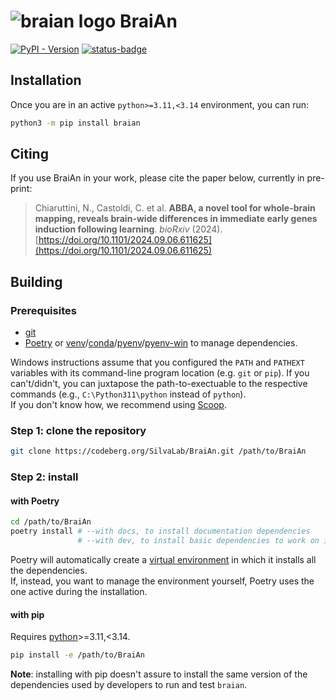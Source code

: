 <!--
SPDX-FileCopyrightText: 2024 Carlo Castoldi <carlo.castoldi@outlook.com>

SPDX-License-Identifier: CC-BY-4.0
-->

# ![braian logo](docs/assets/logo/network.svg) BraiAn
[![PyPI - Version](https://img.shields.io/pypi/v/braian)](https://pypi.org/project/braian)
[![status-badge](https://ci.codeberg.org/api/badges/13585/status.svg)](https://ci.codeberg.org/repos/13585)
<!--mkdocs-start-->
<!--install-start-->
## Installation
Once you are in an active `python>=3.11,<3.14` environment, you can run:
```bash
python3 -m pip install braian
```
<!--install-end-->

## Citing
If you use BraiAn in your work, please cite the paper below, currently in pre-print:

> Chiaruttini, N., Castoldi, C. et al. **ABBA, a novel tool for whole-brain mapping, reveals brain-wide differences in immediate early genes induction following learning**. _bioRxiv_ (2024).\
> [https://doi.org/10.1101/2024.09.06.611625](https://doi.org/10.1101/2024.09.06.611625)

<!--build-start-->
## Building
### Prerequisites
- [git](https://git-scm.com/downloads)
- [Poetry](https://python-poetry.org/docs/#installation) or [venv](https://docs.python.org/3/library/venv.html)/[conda](https://conda.io/projects/conda/en/latest/user-guide/tasks/manage-environments.html)/[pyenv](https://github.com/pyenv/pyenv)/[pyenv-win](https://pyenv-win.github.io/pyenv-win/#installation) to manage dependencies.

Windows instructions assume that you configured the `PATH` and `PATHEXT` variables with its command-line program location (e.g. `git` or `pip`). If you can't/didn't, you can juxtapose the path-to-exectuable to the respective commands (e.g., `C:\Python311\python` instead of `python`).\
If you don't know how, we recommend using [Scoop](https://scoop.sh/).

### Step 1: clone the repository
```bash
git clone https://codeberg.org/SilvaLab/BraiAn.git /path/to/BraiAn
```

### Step 2: install
#### with Poetry
```bash
cd /path/to/BraiAn
poetry install # --with docs, to install documentation dependencies
               # --with dev, to install basic dependencies to work on ipython
```
Poetry will automatically create a [virtual environment](https://docs.python.org/3/library/venv.html#how-venvs-work) in which it installs all the dependencies.\
If, instead, you want to manage the environment yourself, Poetry uses the one active during the installation.

#### with pip
Requires [python](https://www.python.org/downloads/)>=3.11,<3.14.


```bash
pip install -e /path/to/BraiAn
```
**Note**: installing with pip doesn't assure to install the same version of the dependencies used by developers to run and test `braian`.
<!--build-end-->
<!--mkdocs-end-->